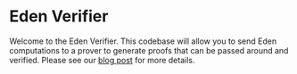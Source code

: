 # Eden Verifier

Welcome to the Eden Verifier. This codebase will allow you to send Eden computations to a prover to generate proofs that can be passed around and verified. Please see our [blog post]() for more details.



